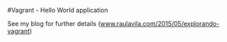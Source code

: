 #Vagrant - Hello World application

See my blog for further details (www.raulavila.com/2015/05/explorando-vagrant)
